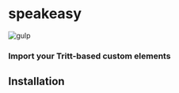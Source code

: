 

# speakeasy 

![gulp](http://i.imgur.com/yFeBvMO.png|width=75x)


### Import your Tritt-based custom elements

## Installation

